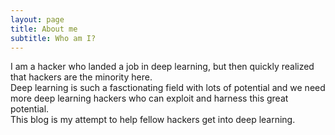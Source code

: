 ```yaml
---
layout: page
title: About me
subtitle: Who am I?
---
```


I am a hacker who landed a job in deep learning, but then quickly realized that hackers are the minority here.  
Deep learning is such a fasctionating field with lots of potential and we need more deep learning hackers who can exploit and harness this great potential.  
This blog is my attempt to help fellow hackers get into deep learning.